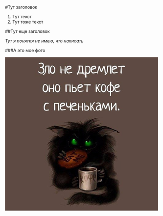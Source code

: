 #Тут заголовок

1. Тут текст
2. Тут тоже текст

##Тут еще заголовок

_Тут я понятия не имею, что написать_

###А это мое фото

![А это мое фото](img/01.jpg)